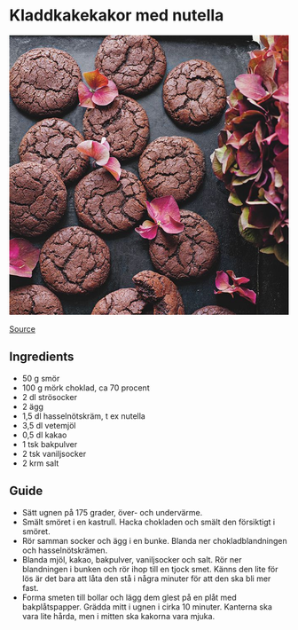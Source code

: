 # Kladdkakekakor med nutella
![Nutellakakor](nutellakakor.jpeg)

[Source](https://www.godare.se/recept/a/Ea8okG/kladdkakekakor-med-nutella)

## Ingredients
- 50 g smör
- 100 g mörk choklad, ca 70 procent
- 2 dl strösocker
- 2 ägg
- 1,5 dl hasselnötskräm, t ex nutella
- 3,5 dl vetemjöl
- 0,5 dl kakao
- 1 tsk bakpulver
- 2 tsk vaniljsocker
- 2 krm salt


## Guide
- Sätt ugnen på 175 grader, över- och undervärme.
- Smält smöret i en kastrull. Hacka chokladen och smält den försiktigt i smöret.
- Rör samman socker och ägg i en bunke. Blanda ner chokladblandningen och hasselnötskrämen.
- Blanda mjöl, kakao, bakpulver, vaniljsocker och salt. Rör ner blandningen i bunken och rör ihop till en tjock smet. Känns den lite för lös är det bara att låta den stå i några minuter för att den ska bli mer fast.
- Forma smeten till bollar och lägg dem glest på en plåt med bakplåtspapper. Grädda mitt i ugnen i cirka 10 minuter. Kanterna ska vara lite hårda, men i mitten ska kakorna vara mjuka.

